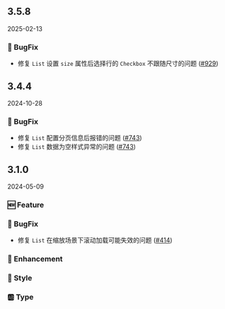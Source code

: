 ## 3.5.8
2025-02-13

### 🐞 BugFix

-  修复 `List` 设置 `size` 属性后选择行的 `Checkbox` 不跟随尺寸的问题 ([#929](https://github.com/sheinsight/shineout-next/pull/929))

## 3.4.4
2024-10-28

### 🐞 BugFix

-  修复 `List` 配置分页信息后报错的问题 ([#743](https://github.com/sheinsight/shineout-next/pull/743))
-  修复 `List` 数据为空样式异常的问题 ([#743](https://github.com/sheinsight/shineout-next/pull/743))

## 3.1.0
2024-05-09

### 🆕 Feature

### 🐞 BugFix

- 修复 `List` 在缩放场景下滚动加载可能失效的问题 ([#414](https://github.com/sheinsight/shineout-next/pull/414))

### 💎 Enhancement

### 💅 Style

### 🆎 Type




